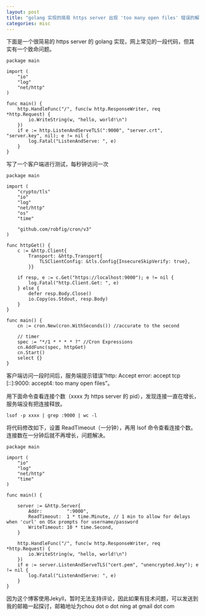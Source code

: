 ```yaml
---
layout: post
title: "golang 实现的简易 https server 出现 'too many open files' 错误的解决方法"
categories: misc
---
```


下面是一个很简易的 https server 的 golang 实现，网上常见的一段代码，但其实有一个致命问题。

```
package main

import (
    "io"
    "log"
    "net/http"
)

func main() {
    http.HandleFunc("/", func(w http.ResponseWriter, req *http.Request) {
        io.WriteString(w, "hello, world!\n")
    })
    if e := http.ListenAndServeTLS(":9000", "server.crt", "server.key", nil); e != nil {
        log.Fatal("ListenAndServe: ", e)
    }
}
```

写了一个客户端进行测试，每秒钟访问一次

```
package main

import (
    "crypto/tls"
    "io"
    "log"
    "net/http"
    "os"
    "time"

    "github.com/robfig/cron/v3"
)

func httpGet() {
    c := &http.Client{
        Transport: &http.Transport{
            TLSClientConfig: &tls.Config{InsecureSkipVerify: true},
        }}

    if resp, e := c.Get("https://localhost:9000"); e != nil {
        log.Fatal("http.Client.Get: ", e)
    } else {
        defer resp.Body.Close()
        io.Copy(os.Stdout, resp.Body)
    }
}

func main() {
    cn := cron.New(cron.WithSeconds()) //accurate to the second

    // timer
    spec := "*/1 * * * * ?" //Cron Expressions
    cn.AddFunc(spec, httpGet)
    cn.Start()
    select {}
}
```

客户端访问一段时间后，服务端提示错误“http: Accept error: accept tcp [::]:9000: accept4: too many open files”。

用下面命令查看连接个数（xxxx 为 https server 的 pid），发现连接一直在增长，服务端没有把连接释放。
```
lsof -p xxxx | grep :9000 | wc -l
```

将代码修改如下，设置 ReadTimeout（一分钟），再用 lsof 命令查看连接个数。连接数在一分钟后就不再增长，问题解决。

```
package main

import (
    "io"
    "log"
    "net/http"
    "time"
)

func main() {

    server := &http.Server{
        Addr:         ":9000",
        ReadTimeout:  1 * time.Minute, // 1 min to allow for delays when 'curl' on OSx prompts for username/password
        WriteTimeout: 10 * time.Second,
    }

    http.HandleFunc("/", func(w http.ResponseWriter, req *http.Request) {
        io.WriteString(w, "hello, world!\n")
    })
    if e := server.ListenAndServeTLS("cert.pem", "unencrypted.key"); e != nil {
        log.Fatal("ListenAndServe: ", e)
    }
}
```


因为这个博客使用Jekyll，暂时无法支持评论，因此如果有技术问题，可以发送到我的邮箱一起探讨，邮箱地址为chou dot o dot ning at gmail dot com  

